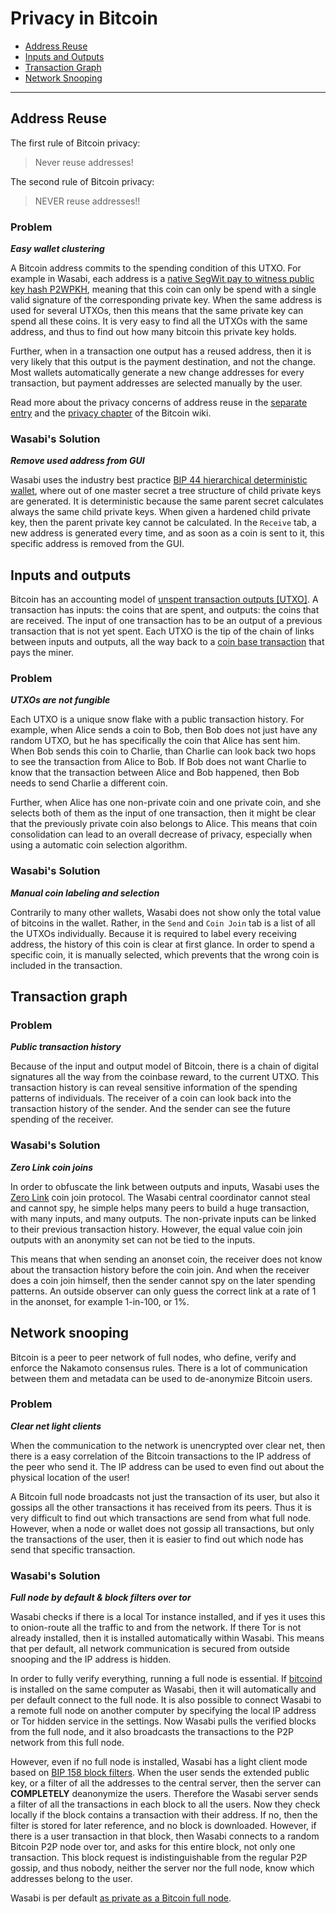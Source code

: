 # Privacy in Bitcoin

- [Address Reuse](BitcoinPrivacy.md#address-reuse)
- [Inputs and Outputs](BitcoinPrivacy.md#inputs-and-outputs)
- [Transaction Graph](BitcoinPrivacy.md#transaction-graph)
- [Network Snooping](BitcoinPrivacy.md#network-snooping)

---

## Address Reuse

The first rule of Bitcoin privacy:

> Never reuse addresses!

The second rule of Bitcoin privacy:

> NEVER reuse addresses!!

### Problem

_**Easy wallet clustering**_

A Bitcoin address commits to the spending condition of this UTXO. For example in Wasabi, each address is a [native SegWit pay to witness public key hash P2WPKH](https://programmingblockchain.gitbook.io/programmingblockchain/other_types_of_ownership/p2wpkh_pay_to_witness_public_key_hash), meaning that this coin can only be spend with a single valid signature of the corresponding private key. When the same address is used for several UTXOs, then this means that the same private key can spend all these coins. It is very easy to find all the UTXOs with the same address, and thus to find out how many bitcoin this private key holds. 

Further, when in a transaction one output has a reused address, then it is very likely that this output is the payment destination, and not the change. Most wallets automatically generate a new change addresses for every transaction, but payment addresses are selected manually by the user.

Read more about the privacy concerns of address reuse in the [separate entry](https://en.bitcoin.it/wiki/Address_reuse) and the [privacy chapter](https://en.bitcoin.it/Privacy#Address_reuse) of the Bitcoin wiki.

### Wasabi's Solution

_**Remove used address from GUI**_

Wasabi uses the industry best practice [BIP 44 hierarchical deterministic wallet](https://github.com/bitcoin/bips/blob/master/bip-0044.mediawiki), where out of one master secret a tree structure of child private keys are generated. It is deterministic because the same parent secret calculates always the same child private keys. When given a hardened child private key, then the parent private key cannot be calculated. In the `Receive` tab, a new address is generated every time, and as soon as a coin is sent to it, this specific address is removed from the GUI. 


## Inputs and outputs

Bitcoin has an accounting model of [unspent transaction outputs [UTXO]](https://bitcoin.org/en/blockchain-guide#introduction). A transaction has inputs: the coins that are spent, and outputs: the coins that are received. The input of one transaction has to be an output of a previous transaction that is not yet spent. Each UTXO is the tip of the chain of links between inputs and outputs, all the way back to a [coin base transaction](https://en.bitcoin.it/wiki/Coinbase) that pays the miner.

### Problem

_**UTXOs are not fungible**_

Each UTXO is a unique snow flake with a public transaction history. For example, when Alice sends a coin to Bob, then Bob does not just have any random UTXO, but he has specifically the coin that Alice has sent him. When Bob sends this coin to Charlie, than Charlie can look back two hops to see the transaction from Alice to Bob. If Bob does not want Charlie to know that the transaction between Alice and Bob happened, then Bob needs to send Charlie a different coin.

Further, when Alice has one non-private coin and one private coin, and she selects both of them as the input of one transaction, then it might be clear that the previously private coin also belongs to Alice. This means that coin consolidation can lead to an overall decrease of privacy, especially when using a automatic coin selection algorithm.

### Wasabi's Solution

_**Manual coin labeling and selection**_

Contrarily to many other wallets, Wasabi does not show only the total value of bitcoins in the wallet. Rather, in the `Send` and `Coin Join` tab is a list of all the UTXOs individually. Because it is required to label every receiving address, the history of this coin is clear at first glance. In order to spend a specific coin, it is manually selected, which prevents that the wrong coin is included in the transaction.


## Transaction graph

### Problem

_**Public transaction history**_

Because of the input and output model of Bitcoin, there is a chain of digital signatures all the way from the coinbase reward, to the current UTXO. This transaction history is can reveal sensitive information of the spending patterns of individuals. The receiver of a coin can look back into the transaction history of the sender. And the sender can see the future spending of the receiver.

### Wasabi's Solution

_**Zero Link coin joins**_

In order to obfuscate the link between outputs and inputs, Wasabi uses the [Zero Link](https://github.com/nopara73/zerolink) coin join protocol. The Wasabi central coordinator cannot steal and cannot spy, he simple helps many peers to build a huge transaction, with many inputs, and many outputs. The non-private inputs can be linked to their previous transaction history. However, the equal value coin join outputs with an anonymity set can not be tied to the inputs.

This means that when sending an anonset coin, the receiver does not know about the transaction history before the coin join. And when the receiver does a coin join himself, then the sender cannot spy on the later spending patterns. An outside observer can only guess the correct link at a rate of 1 in the anonset, for example 1-in-100, or 1%.


## Network snooping

Bitcoin is a peer to peer network of full nodes, who define, verify and enforce the Nakamoto consensus rules. There is a lot of communication between them and metadata can be used to de-anonymize Bitcoin users.

### Problem

_**Clear net light clients**_

When the communication to the network is unencrypted over clear net, then there is a easy correlation of the Bitcoin transactions to the IP address of the peer who send it. The IP address can be used to even find out about the physical location of the user!

A Bitcoin full node broadcasts not just the transaction of its user, but also it gossips all the other transactions it has received from its peers. Thus it is very difficult to find out which transactions are send from what full node. However, when a node or wallet does not gossip all transactions, but only the transactions of the user, then it is easier to find out which node has send that specific transaction.

### Wasabi's Solution

_**Full node by default & block filters over tor**_

Wasabi checks if there is a local Tor instance installed, and if yes it uses this to onion-route all the traffic to and from the network. If there Tor is not already installed, then it is installed automatically within Wasabi. This means that per default, all network communication is secured from outside snooping and the IP address is hidden.

In order to fully verify everything, running a full node is essential. If [bitcoind](https://github.com/bitcoin/bitcoin) is installed on the same computer as Wasabi, then it will automatically and per default connect to the full node. It is also possible to connect Wasabi to a remote full node on another computer by specifying the local IP address or Tor hidden service in the settings. Now Wasabi pulls the verified blocks from the full node, and it also broadcasts the transactions to the P2P network from this full node.

However, even if no full node is installed, Wasabi has a light client mode based on [BIP 158 block filters](https://github.com/bitcoin/bips/blob/master/bip-0158.mediawiki). When the user sends the extended public key, or a filter of all the addresses to the central server, then the server can **COMPLETELY** deanonymize the users. Therefore the Wasabi server sends a filter of all the transactions in each block to all the users. Now they check locally if the block contains a transaction with their address. If no, then the filter is stored for later reference, and no block is downloaded. However, if there is a user transaction in that block, then Wasabi connects to a random Bitcoin P2P node over tor, and asks for this entire block, not only one transaction. This block request is indistinguishable from the regular P2P gossip, and thus nobody, neither the server nor the full node, know which addresses belong to the user.

Wasabi is per default [as private as a Bitcoin full node](https://medium.com/@nopara73/bitcoin-core-vs-wasabi-wallet-network-level-privacy-bdca1d501387).
